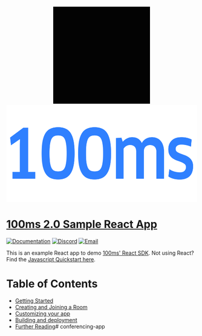 <p align="center" >
  <a href="https://100ms.live/">
  <img src="https://github.com/100mslive/100ms-ios-sdk/blob/main/100ms.gif" height=256/> 
  <img src="https://github.com/100mslive/100ms-ios-sdk/blob/main/100ms.svg" title="100ms logo" float=center height=256>
</p>


# 100ms 2.0 Sample React App

[![Documentation](https://img.shields.io/badge/Read-Documentation-blue)](https://docs.100ms.live/javascript/v2/foundation/basics)
[![Discord](https://img.shields.io/badge/Community-Join%20on%20Discord-blue)](https://discord.gg/F8cNgbjSaQ)
[![Email](https://img.shields.io/badge/Contact-Know%20More-blue)](mailto:founders@100ms.live)

This is an example React app to demo [100ms' React SDK](https://www.npmjs.com/package/@100mslive/react-sdk).
Not using React? Find the [Javascript Quickstart here](https://docs.100ms.live/javascript/v2/guides/javascript-quickstart).

# Table of Contents
* [Getting Started](https://github.com/100mslive/100ms-web/wiki/Getting-Started)
* [Creating and Joining a Room](https://github.com/100mslive/100ms-web/wiki/Creating-and-joining-a-room)
* [Customizing your app](https://github.com/100mslive/100ms-web/wiki/Customizing-your-app)
* [Building and deployment](https://github.com/100mslive/100ms-web/wiki/Building-and-deployment)
* [Further Reading](https://github.com/100mslive/100ms-web/wiki/Further-reading)#   c o n f e r e n c i n g - a p p 
 
 